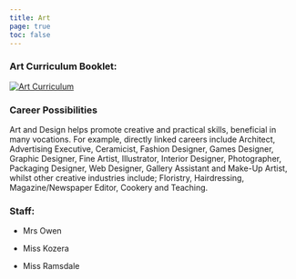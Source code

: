 ```yaml
---
title: Art
page: true
toc: false
---
```


### Art Curriculum Booklet: 
[![Art Curriculum](https://stjosephsbolton.org.uk/wp-content/uploads/2022/03/Art-Capture-1-209x300.png)](https://stjosephsbolton.org.uk/wp-content/uploads/2022/11/Departmental-Curriculum-Handbook-Art.pdf)

### Career Possibilities 

Art and Design helps promote creative and practical skills, beneficial in many vocations. For example, directly linked careers include Architect, Advertising Executive, Ceramicist, Fashion Designer, Games Designer, Graphic Designer, Fine Artist, Illustrator, Interior Designer, Photographer, Packaging Designer, Web Designer, Gallery Assistant and Make-Up Artist, whilst other creative industries include; Floristry, Hairdressing, Magazine/Newspaper Editor, Cookery and Teaching. 

### Staff:

- Mrs Owen

- Miss Kozera

- Miss Ramsdale